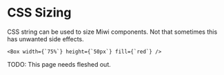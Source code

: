 # CSS Sizing

CSS string can be used to size Miwi components. Not that sometimes this has unwanted side effects.

```tsx
<Box width={`75%`} height={`50px`} fill={`red`} />
```

TODO: This page needs fleshed out.
